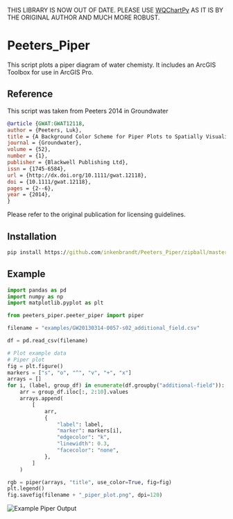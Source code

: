 THIS LIBRARY IS NOW OUT OF DATE.  PLEASE USE [WQChartPy](https://github.com/jyangfsu/WQChartPy) AS IT IS BY THE ORIGINAL AUTHOR AND MUCH MORE ROBUST.

# Peeters_Piper
This script plots a piper diagram of water chemisty.
It includes an ArcGIS Toolbox for use in ArcGIS Pro.

## Reference
This script was taken from Peeters 2014 in Groundwater <br>
``` bibtex
@article {GWAT:GWAT12118,
author = {Peeters, Luk},
title = {A Background Color Scheme for Piper Plots to Spatially Visualize Hydrochemical Patterns},
journal = {Groundwater},
volume = {52},
number = {1},
publisher = {Blackwell Publishing Ltd},
issn = {1745-6584},
url = {http://dx.doi.org/10.1111/gwat.12118},
doi = {10.1111/gwat.12118},
pages = {2--6},
year = {2014},
}
```
Please refer to the original publication for licensing guidelines.

## Installation

``` cmd
pip install https://github.com/inkenbrandt/Peeters_Piper/zipball/master 
```

## Example

``` python
import pandas as pd
import numpy as np
import matplotlib.pyplot as plt

from peeters_piper.peeter_piper import piper

filename = "examples/GW20130314-0057-s02_additional_field.csv"

df = pd.read_csv(filename)

# Plot example data
# Piper plot
fig = plt.figure()
markers = ["s", "o", "^", "v", "+", "x"]
arrays = []
for i, (label, group_df) in enumerate(df.groupby("additional-field")):
    arr = group_df.iloc[:, 2:10].values
    arrays.append(
        [
            arr,
            {
                "label": label,
                "marker": markers[i],
                "edgecolor": "k",
                "linewidth": 0.3,
                "facecolor": "none",
            },
        ]
    )

rgb = piper(arrays, "title", use_color=True, fig=fig)
plt.legend()
fig.savefig(filename + "_piper_plot.png", dpi=120)
```

![Example Piper Output](examples/GW20130314-0057-s02_additional_field.csv_piper_plot.png)

